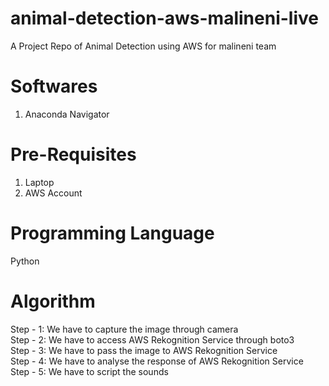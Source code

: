 # animal-detection-aws-malineni-live
A Project Repo of Animal Detection  using AWS for malineni team

# Softwares
1. Anaconda Navigator

# Pre-Requisites
1. Laptop
2. AWS Account

# Programming Language
Python

# Algorithm
Step - 1: We have to capture the image through camera <br/>
Step - 2: We have to access AWS Rekognition Service through boto3 <br/>
Step - 3: We have to pass the image to AWS Rekognition Service <br/>
Step - 4: We have to analyse the response of AWS Rekognition Service <br/>
Step - 5: We have to script the sounds  <br/>
